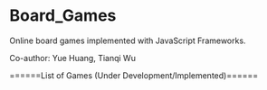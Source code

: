 # Board_Games
Online board games implemented with JavaScript Frameworks.

Co-author: Yue Huang, Tianqi Wu

======List of Games (Under Development/Implemented)======
